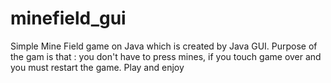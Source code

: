 # minefield_gui
Simple Mine Field game on Java which is created by Java GUI. Purpose of the gam is that : you don't have to press mines, if you touch game over and you must restart the game.  Play and enjoy
